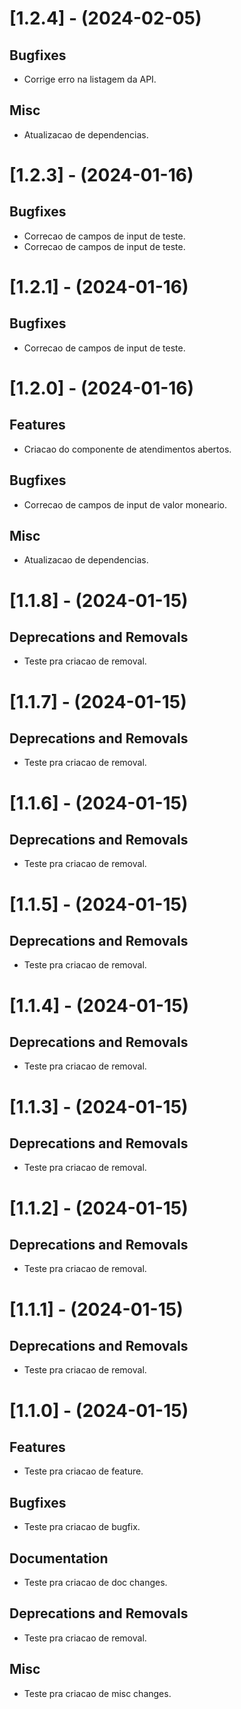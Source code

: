 
[//]: # (s-1.2.4)

# [1.2.4] - (2024-02-05)

## Bugfixes
* Corrige erro na listagem da API.

## Misc
* Atualizacao de dependencias.

[//]: # (e-1.2.4)


[//]: # (s-1.2.3)

# [1.2.3] - (2024-01-16)

## Bugfixes
* Correcao de campos de input de teste.
* Correcao de campos de input de teste.

[//]: # (e-1.2.3)


[//]: # (s-1.2.1)

# [1.2.1] - (2024-01-16)

## Bugfixes
* Correcao de campos de input de teste.

[//]: # (e-1.2.1)


[//]: # (s-1.2.0)

# [1.2.0] - (2024-01-16)

## Features
* Criacao do componente de atendimentos abertos.

## Bugfixes
* Correcao de campos de input de valor moneario.

## Misc
* Atualizacao de dependencias.

[//]: # (e-1.2.0)


[//]: # (s-1.1.8)

# [1.1.8] - (2024-01-15)

## Deprecations and Removals
* Teste pra criacao de removal.

[//]: # (e-1.1.8)


[//]: # (s-1.1.7)

# [1.1.7] - (2024-01-15)

## Deprecations and Removals
* Teste pra criacao de removal.

[//]: # (e-1.1.7)


[//]: # (s-1.1.6)

# [1.1.6] - (2024-01-15)

## Deprecations and Removals
* Teste pra criacao de removal.

[//]: # (e-1.1.6)


[//]: # (s-1.1.5)

# [1.1.5] - (2024-01-15)

## Deprecations and Removals
* Teste pra criacao de removal.

[//]: # (e-1.1.5)


[//]: # (s-1.1.4)

# [1.1.4] - (2024-01-15)

## Deprecations and Removals
* Teste pra criacao de removal.

[//]: # (e-1.1.4)


[//]: # (s-1.1.3)

# [1.1.3] - (2024-01-15)

## Deprecations and Removals
* Teste pra criacao de removal.

[//]: # (e-1.1.3)


[//]: # (s-1.1.2)

# [1.1.2] - (2024-01-15)

## Deprecations and Removals
* Teste pra criacao de removal.

[//]: # (e-1.1.2)

# [1.1.1] - (2024-01-15)

## Deprecations and Removals
* Teste pra criacao de removal.

[//]: # (e-1.1.1)


[//]: # (s-1.1.0)

# [1.1.0] - (2024-01-15)

## Features
* Teste pra criacao de feature.

## Bugfixes
* Teste pra criacao de bugfix.

## Documentation
* Teste pra criacao de doc changes.

## Deprecations and Removals
* Teste pra criacao de removal.

## Misc
* Teste pra criacao de misc changes.

[//]: # (e-1.1.0)


